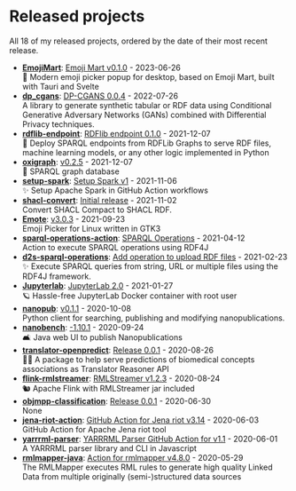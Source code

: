 # Released projects

All <!-- release_count starts -->18<!-- release_count ends --> of my released projects, ordered by the date of their most recent release.

<!-- recent_releases starts -->
* **[EmojiMart](https://github.com/vemonet/EmojiMart)**: [Emoji Mart v0.1.0](https://github.com/vemonet/EmojiMart/releases/tag/v0.1.0) - 2023-06-26
<br>🏪 Modern emoji picker popup for desktop, based on Emoji Mart, built with Tauri and Svelte
* **[dp_cgans](https://github.com/sunchang0124/dp_cgans)**: [DP-CGANS 0.0.4](https://github.com/sunchang0124/dp_cgans/releases/tag/0.0.4) - 2022-07-26
<br>A library to generate synthetic tabular or RDF data using Conditional Generative Adversary Networks (GANs) combined with Differential Privacy techniques.
* **[rdflib-endpoint](https://github.com/vemonet/rdflib-endpoint)**: [RDFlib endpoint 0.1.0](https://github.com/vemonet/rdflib-endpoint/releases/tag/0.1.0) - 2021-12-07
<br>💫 Deploy SPARQL endpoints from RDFLib Graphs to serve RDF files, machine learning models, or any other logic implemented in Python
* **[oxigraph](https://github.com/vemonet/oxigraph)**: [v0.2.5](https://github.com/vemonet/oxigraph/releases/tag/v0.2.5) - 2021-12-07
<br>🦀 SPARQL graph database
* **[setup-spark](https://github.com/vemonet/setup-spark)**: [Setup Spark v1](https://github.com/vemonet/setup-spark/releases/tag/v1) - 2021-11-06
<br>✨ Setup Apache Spark in GitHub Action workflows
* **[shacl-convert](https://github.com/vemonet/shacl-convert)**: [Initial release](https://github.com/vemonet/shacl-convert/releases/tag/0.0.1) - 2021-11-02
<br>Convert SHACL Compact to SHACL RDF.
* **[Emote](https://github.com/tom-james-watson/Emote)**: [v3.0.3](https://github.com/tom-james-watson/Emote/releases/tag/v3.0.3) - 2021-09-23
<br>Emoji Picker for Linux written in GTK3
* **[sparql-operations-action](https://github.com/vemonet/sparql-operations-action)**: [SPARQL Operations](https://github.com/vemonet/sparql-operations-action/releases/tag/v1) - 2021-04-12
<br>Action to execute SPARQL operations using RDF4J
* **[d2s-sparql-operations](https://github.com/MaastrichtU-IDS/d2s-sparql-operations)**: [Add operation to upload RDF files](https://github.com/MaastrichtU-IDS/d2s-sparql-operations/releases/tag/v0.0.2) - 2021-02-23
<br>✨️ Execute SPARQL queries from string, URL or multiple files using the RDF4J framework.
* **[Jupyterlab](https://github.com/vemonet/Jupyterlab)**: [JupyterLab 2.0](https://github.com/vemonet/Jupyterlab/releases/tag/v2.0) - 2021-01-27
<br>🪐 Hassle-free JupyterLab Docker container with root user
* **[nanopub](https://github.com/fair-workflows/nanopub)**: [v0.1.1](https://github.com/fair-workflows/nanopub/releases/tag/v0.1.1) - 2020-10-08
<br>Python client for searching, publishing and modifying nanopublications.
* **[nanobench](https://github.com/vemonet/nanobench)**: [-1.10.1](https://github.com/vemonet/nanobench/releases/tag/v1.10.1) - 2020-09-24
<br>🛋️ Java web UI to publish Nanopublications
* **[translator-openpredict](https://github.com/MaastrichtU-IDS/translator-openpredict)**: [Release 0.0.1](https://github.com/MaastrichtU-IDS/translator-openpredict/releases/tag/0.0.1) - 2020-08-26
<br>🔮🐍 A package to help serve predictions of biomedical concepts associations as Translator Reasoner API
* **[flink-rmlstreamer](https://github.com/vemonet/flink-rmlstreamer)**: [RMLStreamer v1.2.3](https://github.com/vemonet/flink-rmlstreamer/releases/tag/v1.2.3) - 2020-08-24
<br>🐿️ Apache Flink with RMLStreamer jar included
* **[objmpp-classification](https://github.com/JEmonet67/objmpp-classification)**: [Release 0.0.1](https://github.com/JEmonet67/objmpp-classification/releases/tag/0.0.1) - 2020-06-30
<br>None
* **[jena-riot-action](https://github.com/vemonet/jena-riot-action)**: [GitHub Action for Jena riot v3.14](https://github.com/vemonet/jena-riot-action/releases/tag/v3.14) - 2020-06-03
<br>GitHub Action for Apache Jena riot tool
* **[yarrrml-parser](https://github.com/vemonet/yarrrml-parser)**: [YARRRML Parser GitHub Action for v1.1](https://github.com/vemonet/yarrrml-parser/releases/tag/v1.1) - 2020-06-01
<br>A YARRRML parser library and CLI in Javascript
* **[rmlmapper-java](https://github.com/vemonet/rmlmapper-java)**: [Action for rmlmapper v4.8.0](https://github.com/vemonet/rmlmapper-java/releases/tag/v4.8) - 2020-05-29
<br>The RMLMapper executes RML rules to generate high quality Linked Data from multiple originally (semi-)structured data sources
<!-- recent_releases ends -->
